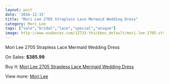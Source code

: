 ```yaml
---
layout: post
date: '2016-12-15'
title: "Mori Lee 2705 Strapless Lace Mermaid Wedding Dress"
category: Mori Lee
tags: ["sale","bridal","lace","special","unique"]
image: http://www.eudances.com/12733-thickbox_default/mori-lee-2705-strapless-lace-mermaid-wedding-dress.jpg
---
```

Mori Lee 2705 Strapless Lace Mermaid Wedding Dress

On Sales: **$385.99**
<a href="https://www.eudances.com/en/mori-lee/3905-mori-lee-2705-strapless-lace-mermaid-wedding-dress.html"><amp-img layout="responsive" width="600" height="600" src="//www.eudances.com/12733-thickbox_default/mori-lee-2705-strapless-lace-mermaid-wedding-dress.jpg" alt="Mori Lee 2705 Strapless Lace Mermaid Wedding Dress 0" /></a>
<a href="https://www.eudances.com/en/mori-lee/3905-mori-lee-2705-strapless-lace-mermaid-wedding-dress.html"><amp-img layout="responsive" width="600" height="600" src="//www.eudances.com/12737-thickbox_default/mori-lee-2705-strapless-lace-mermaid-wedding-dress.jpg" alt="Mori Lee 2705 Strapless Lace Mermaid Wedding Dress 1" /></a>
<a href="https://www.eudances.com/en/mori-lee/3905-mori-lee-2705-strapless-lace-mermaid-wedding-dress.html"><amp-img layout="responsive" width="600" height="600" src="//www.eudances.com/12736-thickbox_default/mori-lee-2705-strapless-lace-mermaid-wedding-dress.jpg" alt="Mori Lee 2705 Strapless Lace Mermaid Wedding Dress 2" /></a>
<a href="https://www.eudances.com/en/mori-lee/3905-mori-lee-2705-strapless-lace-mermaid-wedding-dress.html"><amp-img layout="responsive" width="600" height="600" src="//www.eudances.com/12735-thickbox_default/mori-lee-2705-strapless-lace-mermaid-wedding-dress.jpg" alt="Mori Lee 2705 Strapless Lace Mermaid Wedding Dress 3" /></a>
<a href="https://www.eudances.com/en/mori-lee/3905-mori-lee-2705-strapless-lace-mermaid-wedding-dress.html"><amp-img layout="responsive" width="600" height="600" src="//www.eudances.com/12734-thickbox_default/mori-lee-2705-strapless-lace-mermaid-wedding-dress.jpg" alt="Mori Lee 2705 Strapless Lace Mermaid Wedding Dress 4" /></a>

Buy it: [Mori Lee 2705 Strapless Lace Mermaid Wedding Dress](https://www.eudances.com/en/mori-lee/3905-mori-lee-2705-strapless-lace-mermaid-wedding-dress.html "Mori Lee 2705 Strapless Lace Mermaid Wedding Dress")

View more: [Mori Lee](https://www.eudances.com/en/9-mori-lee "Mori Lee")